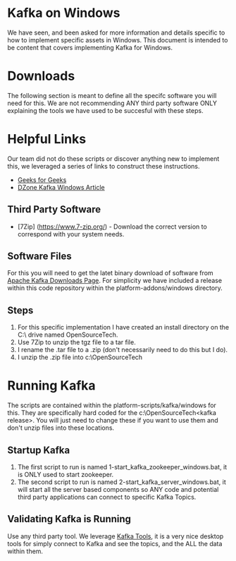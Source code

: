 # Kafka on Windows
We have seen, and been asked for more information and details specific
to how to implement specific assets in Windows. This document is intended to be content that covers 
implementing Kafka for Windows.

# Downloads
The following section is meant to define all the specifc software you will need for this.
We are not recommending ANY third party software ONLY explaining the tools we have
used to be succesful with these steps.

# Helpful Links
Our team did not do these scripts or discover anything new to implement
this, we leveraged a series of links to construct these
instructions.

* [Geeks for Geeks](https://www.geeksforgeeks.org/how-to-install-and-run-apache-kafka-on-windows/)
* [DZone Kafka Windows Article](https://dzone.com/articles/running-apache-kafka-on-windows-os)

## Third Party Software
* [7Zip] (https://www.7-zip.org/) -  Download the correct version to correspond with your system needs.

## Software Files
For this you will need to get the latet binary download of software from
[Apache Kafka Downloads Page](http://kafka.apache.org/downloads). For simplicity
we have included a release within this code repository within the platform-addons/windows
directory.

## Steps
1.  For this specific implementation I have created an install directory
on the C:\ drive named OpenSourceTech.
2. Use 7Zip to unzip the tgz file to a tar file.
3. I rename the .tar file to a .zip (don't necessarily need to do this but I do).
4. I unzip the .zip file into c:\OpenSourceTech

# Running Kafka 
The scripts are contained within the platform-scripts/kafka/windows for this.
They are specifically hard coded for the c:\OpenSourceTech\<kafka release>.
You will just need to change these if you want to use them and don't unzip
files into these locations.

## Startup Kafka
1.  The first script to run is named 1-start_kafka_zookeeper_windows.bat, it is ONLY 
used to start zookeeper.
2.  The second script to run is named 2-start_kafka_server_windows.bat, it will start all the server
based components so ANY code and potential third party applications can
connect to specific Kafka Topics.    

## Validating Kafka is Running
Use any third party tool. We leverage [Kafka Tools](https://kafkatool.com/), it is a very nice desktop tools for 
simply connect to Kafka and see the topics, and the ALL the data within them.